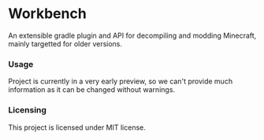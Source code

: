 # Workbench
An extensible gradle plugin and API for decompiling and modding Minecraft, mainly targetted for older versions.

### Usage
Project is currently in a very early preview, so we can't provide much information as it can be changed without warnings.

### Licensing
This project is licensed under MIT license.